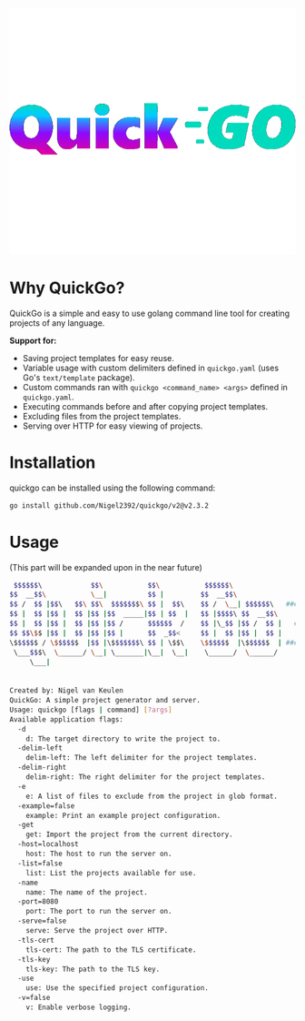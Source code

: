 <center>
    <img src="https://github.com/Nigel2392/quickgo/blob/main/v2/_templates/static/quickgo.png?raw=true" alt="QuickGo Logo"/>
</center>

# Why QuickGo?

QuickGo is a simple and easy to use golang command line tool for creating projects of any language.

**Support for:**

- Saving project templates for easy reuse.
- Variable usage with custom delimiters defined in `quickgo.yaml` (uses Go's `text/template` package).
- Custom commands ran with `quickgo <command_name> <args>` defined in `quickgo.yaml`.
- Executing commands before and after copying project templates.
- Excluding files from the project templates.
- Serving over HTTP for easy viewing of projects.

# Installation

quickgo can be installed using the following command:

```bash
go install github.com/Nigel2392/quickgo/v2@v2.3.2
```

# Usage

(This part will be expanded upon in the near future)

```bash
 $$$$$$\            $$\           $$\           $$$$$$\
$$  __$$\           \__|          $$ |         $$  __$$\
$$ /  $$ |$$\   $$\ $$\  $$$$$$$\ $$ |  $$\    $$ /  \__| $$$$$$\   ####
$$ |  $$ |$$ |  $$ |$$ |$$  _____|$$ | $$  |   $$ |$$$$\ $$  __$$\
$$ |  $$ |$$ |  $$ |$$ |$$ /      $$$$$$  /    $$ |\_$$ |$$ /  $$ |   ######
$$ $$\$$ |$$ |  $$ |$$ |$$ |      $$  _$$<     $$ |  $$ |$$ |  $$ |
\$$$$$$ / \$$$$$$  |$$ |\$$$$$$$\ $$ | \$$\    \$$$$$$  |\$$$$$$  | #####
 \___$$$\  \______/ \__| \_______|\__|  \__|    \______/  \______/
     \___|


Created by: Nigel van Keulen
QuickGo: A simple project generator and server.
Usage: quickgo [flags | command] [?args]
Available application flags:
  -d
    d: The target directory to write the project to.
  -delim-left
    delim-left: The left delimiter for the project templates.
  -delim-right
    delim-right: The right delimiter for the project templates.
  -e
    e: A list of files to exclude from the project in glob format.
  -example=false
    example: Print an example project configuration.
  -get
    get: Import the project from the current directory.
  -host=localhost
    host: The host to run the server on.
  -list=false
    list: List the projects available for use.
  -name
    name: The name of the project.
  -port=8080
    port: The port to run the server on.
  -serve=false
    serve: Serve the project over HTTP.
  -tls-cert
    tls-cert: The path to the TLS certificate.
  -tls-key
    tls-key: The path to the TLS key.
  -use
    use: Use the specified project configuration.
  -v=false
    v: Enable verbose logging.
```
